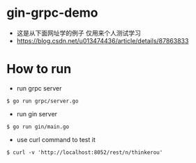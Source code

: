 # gin-grpc-demo
- 这是从下面网址学的例子 仅用来个人测试学习
- https://blog.csdn.net/u013474436/article/details/87863833

# How to run
- run grpc server
```
$ go run grpc/server.go
```
- run gin server
```
$ go run gin/main.go
```
- use curl command to test it
```
$ curl -v 'http://localhost:8052/rest/n/thinkerou'
```
